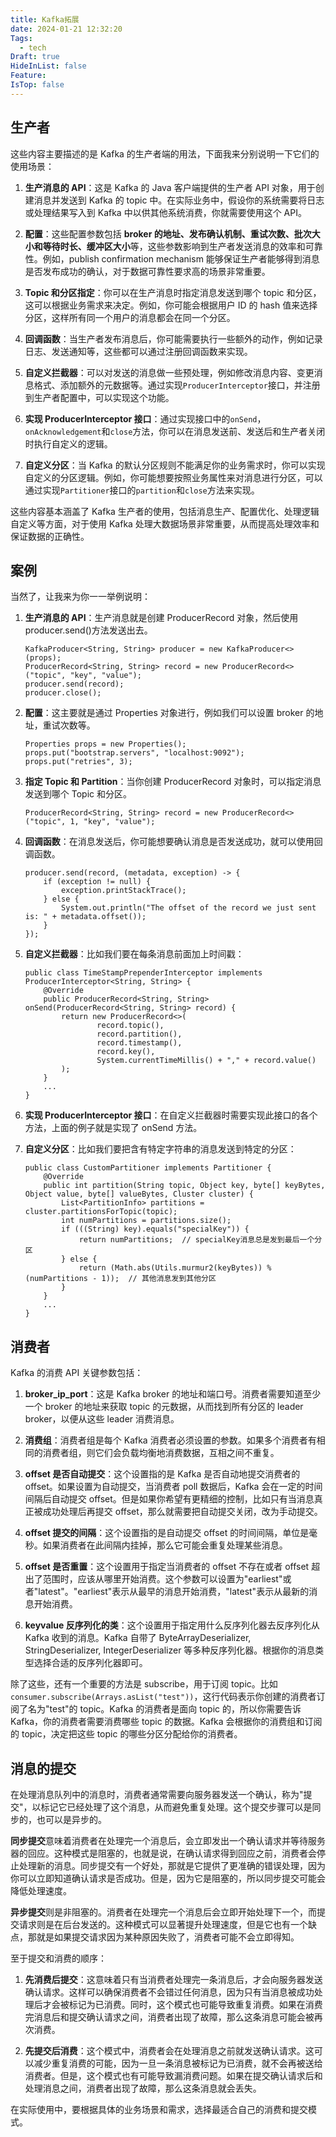 ```yaml
---
title: Kafka拓展
date: 2024-01-21 12:32:20
Tags:
  - tech
Draft: true
HideInList: false
Feature: 
IsTop: false
---
```


## 生产者

这些内容主要描述的是 Kafka 的生产者端的用法，下面我来分别说明一下它们的使用场景：

1. **生产消息的 API**：这是 Kafka 的 Java 客户端提供的生产者 API 对象，用于创建消息并发送到 Kafka 的 topic 中。在实际业务中，假设你的系统需要将日志或处理结果写入到 Kafka 中以供其他系统消费，你就需要使用这个 API。

2. **配置**：这些配置参数包括 **broker 的地址、发布确认机制、重试次数、批次大小和等待时长、缓冲区大小**等，这些参数影响到生产者发送消息的效率和可靠性。例如，publish confirmation mechanism 能够保证生产者能够得到消息是否发布成功的确认，对于数据可靠性要求高的场景非常重要。

3. **Topic 和分区指定**：你可以在生产消息时指定消息发送到哪个 topic 和分区，这可以根据业务需求来决定。例如，你可能会根据用户 ID 的 hash 值来选择分区，这样所有同一个用户的消息都会在同一个分区。

4. **回调函数**：当生产者发布消息后，你可能需要执行一些额外的动作，例如记录日志、发送通知等，这些都可以通过注册回调函数来实现。

5. **自定义拦截器**：可以对发送的消息做一些预处理，例如修改消息内容、变更消息格式、添加额外的元数据等。通过实现`ProducerInterceptor`接口，并注册到生产者配置中，可以实现这个功能。

6. **实现 ProducerInterceptor 接口**：通过实现接口中的`onSend`，`onAcknowledgement`和`close`方法，你可以在消息发送前、发送后和生产者关闭时执行自定义的逻辑。

7. **自定义分区**：当 Kafka 的默认分区规则不能满足你的业务需求时，你可以实现自定义的分区逻辑。例如，你可能想要按照业务属性来对消息进行分区，可以通过实现`Partitioner`接口的`partition`和`close`方法来实现。

这些内容基本涵盖了 Kafka 生产者的使用，包括消息生产、配置优化、处理逻辑自定义等方面，对于使用 Kafka 处理大数据场景非常重要，从而提高处理效率和保证数据的正确性。

## 案例

当然了，让我来为你一一举例说明：

1. **生产消息的 API**：生产消息就是创建 ProducerRecord 对象，然后使用 producer.send()方法发送出去。

   ```
   KafkaProducer<String, String> producer = new KafkaProducer<>(props);
   ProducerRecord<String, String> record = new ProducerRecord<>("topic", "key", "value");
   producer.send(record);
   producer.close();
   ```

2. **配置**：这主要就是通过 Properties 对象进行，例如我们可以设置 broker 的地址，重试次数等。

   ```
   Properties props = new Properties();
   props.put("bootstrap.servers", "localhost:9092");
   props.put("retries", 3);
   ```

3. **指定 Topic 和 Partition**：当你创建 ProducerRecord 对象时，可以指定消息发送到哪个 Topic 和分区。

   ```
   ProducerRecord<String, String> record = new ProducerRecord<>("topic", 1, "key", "value");
   ```

4. **回调函数**：在消息发送后，你可能想要确认消息是否发送成功，就可以使用回调函数。

   ```
   producer.send(record, (metadata, exception) -> {
       if (exception != null) {
           exception.printStackTrace();
       } else {
           System.out.println("The offset of the record we just sent is: " + metadata.offset());
       }
   });
   ```

5. **自定义拦截器**：比如我们要在每条消息前面加上时间戳：

   ```
   public class TimeStampPrependerInterceptor implements ProducerInterceptor<String, String> {
       @Override
       public ProducerRecord<String, String> onSend(ProducerRecord<String, String> record) {
           return new ProducerRecord<>(
                   record.topic(),
                   record.partition(),
                   record.timestamp(),
                   record.key(),
                   System.currentTimeMillis() + "," + record.value()
           );
       }
       ...
   }
   ```

6. **实现 ProducerInterceptor 接口**：在自定义拦截器时需要实现此接口的各个方法，上面的例子就是实现了 onSend 方法。

7. **自定义分区**：比如我们要把含有特定字符串的消息发送到特定的分区：
   ```
   public class CustomPartitioner implements Partitioner {
       @Override
       public int partition(String topic, Object key, byte[] keyBytes, Object value, byte[] valueBytes, Cluster cluster) {
           List<PartitionInfo> partitions = cluster.partitionsForTopic(topic);
           int numPartitions = partitions.size();
           if (((String) key).equals("specialKey")) {
               return numPartitions;  // specialKey消息总是发到最后一个分区
           } else {
               return (Math.abs(Utils.murmur2(keyBytes)) % (numPartitions - 1));  // 其他消息发到其他分区
           }
       }
       ...
   }
   ```

## 消费者

Kafka 的消费 API 关键参数包括：

1. **broker_ip_port**：这是 Kafka broker 的地址和端口号。消费者需要知道至少一个 broker 的地址来获取 topic 的元数据，从而找到所有分区的 leader broker，以便从这些 leader 消费消息。

2. **消费组**：消费者组是每个 Kafka 消费者必须设置的参数。如果多个消费者有相同的消费者组，则它们会负载均衡地消费数据，互相之间不重复。

3. **offset 是否自动提交**：这个设置指的是 Kafka 是否自动地提交消费者的 offset。如果设置为自动提交，当消费者 poll 数据后，Kafka 会在一定的时间间隔后自动提交 offset。但是如果你希望有更精细的控制，比如只有当消息真正被成功处理后再提交 offset，那么就需要把自动提交关闭，改为手动提交。

4. **offset 提交的间隔**：这个设置指的是自动提交 offset 的时间间隔，单位是毫秒。如果消费者在此间隔内挂掉，那么它可能会重复处理某些消息。

5. **offset 是否重置**：这个设置用于指定当消费者的 offset 不存在或者 offset 超出了范围时，应该从哪里开始消费。这个参数可以设置为"earliest"或者"latest"。"earliest"表示从最早的消息开始消费，"latest"表示从最新的消息开始消费。

6. **keyvalue 反序列化的类**：这个设置用于指定用什么反序列化器去反序列化从 Kafka 收到的消息。Kafka 自带了 ByteArrayDeserializer, StringDeserializer, IntegerDeserializer 等多种反序列化器。根据你的消息类型选择合适的反序列化器即可。

除了这些，还有一个重要的方法是 subscribe，用于订阅 topic。比如 `consumer.subscribe(Arrays.asList("test"))`，这行代码表示你创建的消费者订阅了名为"test"的 topic。Kafka 的消费者是面向 topic 的，所以你需要告诉 Kafka，你的消费者需要消费哪些 topic 的数据。Kafka 会根据你的消费组和订阅的 topic，决定把这些 topic 的哪些分区分配给你的消费者。

## 消息的提交

在处理消息队列中的消息时，消费者通常需要向服务器发送一个确认，称为"提交"，以标记它已经处理了这个消息，从而避免重复处理。这个提交步骤可以是同步的，也可以是异步的。

**同步提交**意味着消费者在处理完一个消息后，会立即发出一个确认请求并等待服务器的回应。这种模式是阻塞的，也就是说，在确认请求得到回应之前，消费者会停止处理新的消息。同步提交有一个好处，那就是它提供了更准确的错误处理，因为你可以立即知道确认请求是否成功。但是，因为它是阻塞的，所以同步提交可能会降低处理速度。

**异步提交**则是非阻塞的。消费者在处理完一个消息后会立即开始处理下一个，而提交请求则是在后台发送的。这种模式可以显著提升处理速度，但是它也有一个缺点，那就是如果提交请求因为某种原因失败了，消费者可能不会立即得知。

至于提交和消费的顺序：

1. **先消费后提交**：这意味着只有当消费者处理完一条消息后，才会向服务器发送确认请求。这样可以确保消费者不会错过任何消息，因为只有当消息被成功处理后才会被标记为已消费。同时，这个模式也可能导致重复消费。如果在消费完消息后和提交确认请求之间，消费者出现了故障，那么这条消息可能会被再次消费。

2. **先提交后消费**：这个模式中，消费者会在处理消息之前就发送确认请求。这可以减少重复消费的可能，因为一旦一条消息被标记为已消费，就不会再被送给消费者。但是，这个模式也有可能导致漏消费问题。如果在提交确认请求后和处理消息之间，消费者出现了故障，那么这条消息就会丢失。

在实际使用中，要根据具体的业务场景和需求，选择最适合自己的消费和提交模式。

